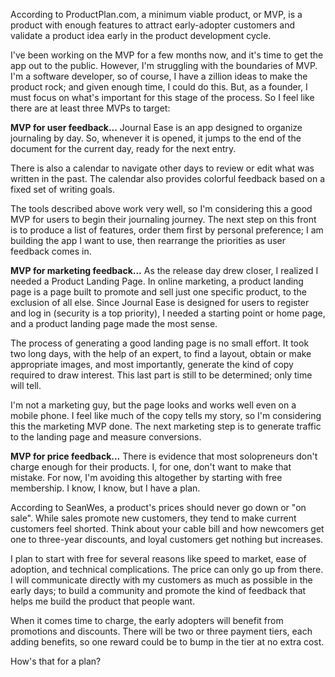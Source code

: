 According to ProductPlan.com, a minimum viable product, or MVP, is a product with enough features to attract early-adopter customers and validate a product idea early in the product development cycle.

I've been working on the MVP for a few months now, and it's time to get the app out to the public. However, I'm struggling with the boundaries of MVP. I'm a software developer, so of course, I have a zillion ideas to make the product rock; and given enough time, I could do this. But, as a founder, I must focus on what's important for this stage of the process. So I feel like there are at least three MVPs to target:

**MVP for user feedback...**
Journal Ease is an app designed to organize journaling by day. So, whenever it is opened, it jumps to the end of the document for the current day, ready for the next entry.

There is also a calendar to navigate other days to review or edit what was written in the past. The calendar also provides colorful feedback based on a fixed set of writing goals.

The tools described above work very well, so I'm considering this a good MVP for users to begin their journaling journey. The next step on this front is to produce a list of features, order them first by personal preference; I am building the app I want to use, then rearrange the priorities as user feedback comes in.

**MVP for marketing feedback...**
As the release day drew closer, I realized I needed a Product Landing Page. In online marketing, a product landing page is a page built to promote and sell just one specific product, to the exclusion of all else. Since Journal Ease is designed for users to register and log in (security is a top priority), I needed a starting point or home page, and a product landing page made the most sense.

The process of generating a good landing page is no small effort. It took two long days, with the help of an expert, to find a layout, obtain or make appropriate images, and most importantly, generate the kind of copy required to draw interest. This last part is still to be determined; only time will tell.

I'm not a marketing guy, but the page looks and works well even on a mobile phone. I feel like much of the copy tells my story, so I'm considering this the marketing MVP done. The next marketing step is to generate traffic to the landing page and measure conversions.

**MVP for price feedback...**
There is evidence that most solopreneurs don't charge enough for their products. I, for one, don't want to make that mistake. For now, I'm avoiding this altogether by starting with free membership. I know, I know, but I have a plan.

According to SeanWes, a product's prices should never go down or "on sale". While sales promote new customers, they tend to make current customers feel shorted. Think about your cable bill and how newcomers get one to three-year discounts, and loyal customers get nothing but increases.

I plan to start with free for several reasons like speed to market, ease of adoption, and technical complications. The price can only go up from there. I will communicate directly with my customers as much as possible in the early days; to build a community and promote the kind of feedback that helps me build the product that people want.

When it comes time to charge, the early adopters will benefit from promotions and discounts. There will be two or three payment tiers, each adding benefits, so one reward could be to bump in the tier at no extra cost.

How's that for a plan?
